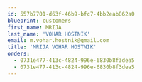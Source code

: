 ```yaml
---
id: 557b7701-d63f-46b9-bfc7-4bb2eab862a0
blueprint: customers
first_name: MRIJA
last_name: 'VOHAR HOSTNIK'
email: m.vohar.hostnik@gmail.com
title: 'MRIJA VOHAR HOSTNIK'
orders:
  - 0731e477-413c-4824-996e-6830b8f3dea5
  - 0731e477-413c-4824-996e-6830b8f3dea5
---
```

